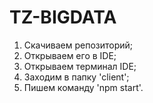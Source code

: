 # TZ-BIGDATA

1) Скачиваем репозиторий;
2) Открываем его в IDE;
3) Открываем терминал IDE;
4) Заходим в папку 'client';
5) Пишем команду 'npm start'.